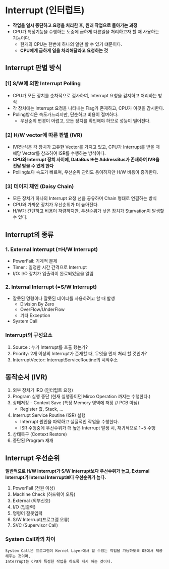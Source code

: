 # Interrupt (인터럽트)
- **작업을 일시 중단하고 요청을 처리한 후, 원래 작업으로 돌아가는 과정**
- CPU가 특정기능을 수행하는 도중에 급하게 다른일을 처리하고자 할 때 사용하는 기능이다.
  - 한개의 CPU는 한번에 하나의 일만 할 수 있기 떄문이다.
  - **CPU에게 급하게 일을 처리해달라고 요청하는 것**


## Interrupt 판별 방식

### [1] S/W에 의한 Interrupt Polling
- CPU가 모든 장치를 순차적으로 검사하여, Interrupt 요청을 감지하고 처리하는 방식
- 각 장치에는 Interrupt 요청을 나타내는 Flag가 존재하고, CPU가 이것을 감시한다.
- Poling방식은 속도가느리지만, 단순하고 비용이 절며하다.
  - 우선순위 변경이 어렵고, 모든 장치를 확인해야 하므로 성능이 떨어진다.

### [2] H/W vector에 따른 판별 (IVR)
- IVR방식은 각 장치가 고유한 Vector를 가지고 있고, CPU가 Interrupt를 받을 때 해당 Vector를 참조하여 ISR를 수행하는 방식이다.
- **CPU와 Interrupt 장치 사이에, DataBus 또는 AddressBus가 존재하여 IVR을 전달 받을 수 있게 한다**
- Polling보다 속도가 빠르며, 우선순위 관리도 용이하지만 H/W 비용이 증가한다.

### [3] 데이지 체인 (Daisy Chain)
- 모든 장치가 하나의 Interrupt 요청 선을 공유하며 Chain 형태로 연결하는 방식
- CPU와 가까운 장치가 우선순위가 더 높아진다.
- H/W가 간단하고 비용이 저렴하지만, 우선순위가 낮은 장치가 Starvation이 발생할 수 있다.

## Interrupt의 종류
### 1. External Interrupt (=H/W Interrupt)
- PowerFail: 기계적 문제
- Timer : 일정한 시간 간격으로 Interrupt
- I/O: I/O 장치가 입출력이 완료되었음을 알림

### 2. Internal Interrupt (=S/W Interrupt)
- 잘못된 명령이나 잘못된 데이터를 사용하려고 할 때 발생
  - Division By Zero
  - OverFlow/UnderFlow
  - 기타 Exception
- System Call

### Interrupt의 구성요소
1. Source : 누가 Interrupt를 호출 했는가?
2. Priority: 2개 이상의 Interrupt가 존재할 때, 무엇을 먼저 처리 할 것인가?
3. InterruptVector: InterruptServiceRoutine의 시작주소


## 동작순서 (IVR)
1. 외부 장치가 IRQ (인터럽트 요청)
2. Program 실행 중단 (현재 실행중이던 Mirco Operation 까지는 수행한다.)
3. 상태저장 - Context Save (특정 Memory 영역에 저장 // PCB 아님)
   - Register 값, Stack, ...
4. Interrupt Service  Routine (ISR) 실행
   - Interrupt 원인을 파악하고 실질적인 작업을 수행한다.
   - ISR 수행중에 우선수위가 더 높은 Interrupt 발생 시, 재귀적으로 1~5 수행
5. 상태복구 (Context Restore) 
6. 중단된 Program 재개

## Interrupt 우선순위
**일반적으로 H/W Interrupt가 S/W Interrupt보다 우선수위가 높고, External Interrupt가 Internal Interrupt보다 우선순위가 높다.**
1. PowerFail (전원 이상)
2. Machine Check (하드웨어 오류)
3. External (외부신호)
4. I/O (입출력)
5. 명령어 잘못입력
6. S/W Interrupt(프로그램 오류)
7. SVC (Supervisor Call)

### System Call과의 차이
```text
System Call은 프로그램이 Kernel Layer에서 할 수있는 작업을 가능하도록 OS에서 제공해주는 것이며,
Interrupt는 CPU가 특정한 작업을 하도록 지시 하는 것이다.
```